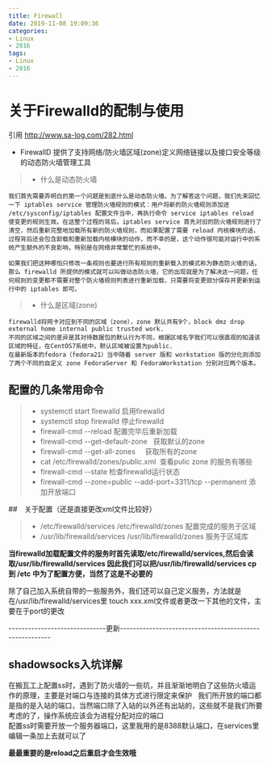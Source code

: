 ```yaml
---
title: Firewall
date: 2019-11-08 19:09:36
categories:
- Linux
- 2016
tags:
- Linux
- 2016
---
```


#  关于Firewalld的配制与使用  
引用 http://www.sa-log.com/282.html

- FirewallD 提供了支持网络/防火墙区域(zone)定义网络链接以及接口安全等级的动态防火墙管理工具  
> - 什么是动态防火墙
```
我们首先需要弄明白的第一个问题是到底什么是动态防火墙。为了解答这个问题，我们先来回忆一下 iptables service 管理防火墙规则的模式：用户将新的防火墙规则添加进 /etc/sysconfig/iptables 配置文件当中，再执行命令 service iptables reload 使变更的规则生效。在这整个过程的背后，iptables service 首先对旧的防火墙规则进行了清空，然后重新完整地加载所有新的防火墙规则，而如果配置了需要 reload 内核模块的话，过程背后还会包含卸载和重新加载内核模块的动作，而不幸的是，这个动作很可能对运行中的系统产生额外的不良影响，特别是在网络非常繁忙的系统中。

如果我们把这种哪怕只修改一条规则也要进行所有规则的重新载入的模式称为静态防火墙的话，那么 firewalld 所提供的模式就可以叫做动态防火墙，它的出现就是为了解决这一问题，任何规则的变更都不需要对整个防火墙规则列表进行重新加载，只需要将变更部分保存并更新到运行中的 iptables 即可。
```

> - 什么是区域(zone)
```
firewalld将网卡对应到不同的区域（zone），zone 默认共有9个，block dmz drop external home internal public trusted work.
不同的区域之间的差异是其对待数据包的默认行为不同，根据区域名字我们可以很直观的知道该区域的特征，在CentOS7系统中，默认区域被设置为public.
在最新版本的fedora（fedora21）当中随着 server 版和 workstation 版的分化则添加了两个不同的自定义 zone FedoraServer 和 FedoraWorkstation 分别对应两个版本。
```

## 配置的几条常用命令  
> - systemctl start firewalld  启用firewalld  
> - systemctl stop firewalld   停止firewalld  
> - firewall-cmd --reload      配置完毕后重新加载  
> - firewall-cmd --get-default-zone   获取默认的zone  
> - firewall-cmd --get-all-zones     获取所有的zone  
> - cat /etc/firewalld/zones/public.xml  查看pulic zone 的服务有哪些  
> - firewall-cmd --state   检查firewalld运行状态  
> - firewall-cmd --zone=public --add-port=3311/tcp --permanent  添加开放端口



##　关于配置（还是直接更改xml文件比较好）
> - /etc/firewalld/services    /etc/firewalld/zones   配置完成的服务于区域
> - /usr/lib/firewalld/services    /usr/lib/firewalld/zones   服务于区域库   

**当firewalld加载配置文件的服务时首先读取/etc/firewalld/services,然后会读取/usr/lib/firewalld/services 因此我们可以把/usr/lib/firewalld/services
cp 到  /etc 中为了配置方便，当然了这是不必要的**  

除了自己加入系统自带的一些服务外，我们还可以自己定义服务，方法就是在/usr/lib/firewalld/services里 touch xxx.xml文件或者更改一下其他的文件，主要在于port的更改  

------------------------------更新--------------------------------------------------------
## shadowsocks入坑详解  

在搬瓦工上配置ss时，遇到了防火墙的一些坑，并且渐渐地明白了这些防火墙运作的原理，主要是对端口与连接的具体方式进行限定来保护  
我们所开放的端口都是指的是入站的端口，当然端口除了入站的以外还有出站的，这些就不是我们所要考虑的了，操作系统应该会为进程分配对应的端口   
配置ss时需要开放一个服务器端口，这里我用的是8388默认端口，在services里编辑一条加上去就可以了



**最最重要的是reload之后重启才会生效哦**

























